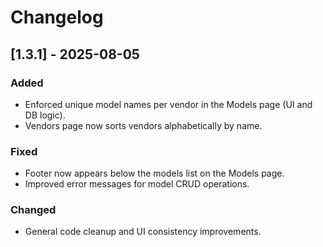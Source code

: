# Changelog

## [1.3.1] - 2025-08-05
### Added
- Enforced unique model names per vendor in the Models page (UI and DB logic).
- Vendors page now sorts vendors alphabetically by name.

### Fixed
- Footer now appears below the models list on the Models page.
- Improved error messages for model CRUD operations.

### Changed
- General code cleanup and UI consistency improvements.

